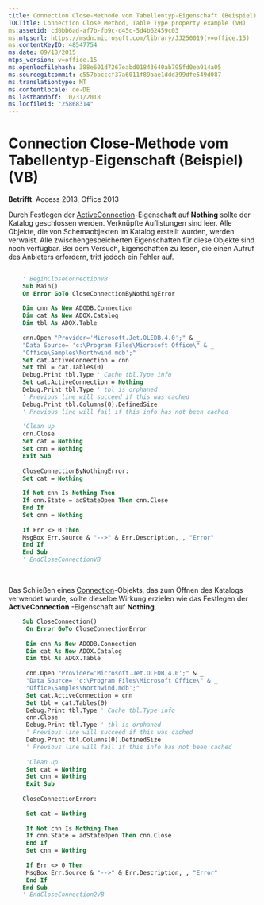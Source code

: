 ```yaml
---
title: Connection Close-Methode vom Tabellentyp-Eigenschaft (Beispiel) (VB)
TOCTitle: Connection Close Method, Table Type property example (VB)
ms:assetid: cd0bb6ad-af7b-fb9c-d45c-5d4b62459c03
ms:mtpsurl: https://msdn.microsoft.com/library/JJ250019(v=office.15)
ms:contentKeyID: 48547754
ms.date: 09/18/2015
mtps_version: v=office.15
ms.openlocfilehash: 388e601d7267eabd01843640ab795fd0ea914a05
ms.sourcegitcommit: c557bbcccf37a6011f89aae1ddd399dfe549d087
ms.translationtype: MT
ms.contentlocale: de-DE
ms.lasthandoff: 10/31/2018
ms.locfileid: "25868314"
---
```

# <a name="connection-close-method-table-type-property-example-vb"></a>Connection Close-Methode vom Tabellentyp-Eigenschaft (Beispiel) (VB)

**Betrifft**: Access 2013, Office 2013

Durch Festlegen der [ActiveConnection](activeconnection-property-adox.md)-Eigenschaft auf **Nothing** sollte der Katalog geschlossen werden. Verknüpfte Auflistungen sind leer. Alle Objekte, die von Schemaobjekten im Katalog erstellt wurden, werden verwaist. Alle zwischengespeicherten Eigenschaften für diese Objekte sind noch verfügbar. Bei dem Versuch, Eigenschaften zu lesen, die einen Aufruf des Anbieters erfordern, tritt jedoch ein Fehler auf.

```vb 
 
    ' BeginCloseConnectionVB 
    Sub Main() 
    On Error GoTo CloseConnectionByNothingError 
    
    Dim cnn As New ADODB.Connection 
    Dim cat As New ADOX.Catalog 
    Dim tbl As ADOX.Table 
    
    cnn.Open "Provider='Microsoft.Jet.OLEDB.4.0';" & _ 
    "Data Source= 'c:\Program Files\Microsoft Office\" & _ 
    "Office\Samples\Northwind.mdb';" 
    Set cat.ActiveConnection = cnn 
    Set tbl = cat.Tables(0) 
    Debug.Print tbl.Type ' Cache tbl.Type info 
    Set cat.ActiveConnection = Nothing 
    Debug.Print tbl.Type ' tbl is orphaned 
    ' Previous line will succeed if this was cached 
    Debug.Print tbl.Columns(0).DefinedSize 
    ' Previous line will fail if this info has not been cached 
    
    'Clean up 
    cnn.Close 
    Set cat = Nothing 
    Set cnn = Nothing 
    Exit Sub 
    
    CloseConnectionByNothingError: 
    Set cat = Nothing 
    
    If Not cnn Is Nothing Then 
    If cnn.State = adStateOpen Then cnn.Close 
    End If 
    Set cnn = Nothing 
    
    If Err <> 0 Then 
    MsgBox Err.Source & "-->" & Err.Description, , "Error" 
    End If 
    End Sub 
    ' EndCloseConnectionVB 
```

<br/>

Das Schließen eines [Connection](connection-object-ado.md)-Objekts, das zum Öffnen des Katalogs verwendet wurde, sollte dieselbe Wirkung erzielen wie das Festlegen der **ActiveConnection** -Eigenschaft auf **Nothing**.

```vb
    Sub CloseConnection() 
     On Error GoTo CloseConnectionError 
     
     Dim cnn As New ADODB.Connection 
     Dim cat As New ADOX.Catalog 
     Dim tbl As ADOX.Table 
     
     cnn.Open "Provider='Microsoft.Jet.OLEDB.4.0';" & _ 
     "Data Source= 'c:\Program Files\Microsoft Office\" & _ 
     "Office\Samples\Northwind.mdb';" 
     Set cat.ActiveConnection = cnn 
     Set tbl = cat.Tables(0) 
     Debug.Print tbl.Type ' Cache tbl.Type info 
     cnn.Close 
     Debug.Print tbl.Type ' tbl is orphaned 
     ' Previous line will succeed if this was cached 
     Debug.Print tbl.Columns(0).DefinedSize 
     ' Previous line will fail if this info has not been cached 
     
     'Clean up 
     Set cat = Nothing 
     Set cnn = Nothing 
     Exit Sub 
     
    CloseConnectionError: 
     
     Set cat = Nothing 
     
     If Not cnn Is Nothing Then 
     If cnn.State = adStateOpen Then cnn.Close 
     End If 
     Set cnn = Nothing 
     
     If Err <> 0 Then 
     MsgBox Err.Source & "-->" & Err.Description, , "Error" 
     End If 
    End Sub 
    ' EndCloseConnection2VB
```
